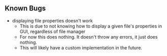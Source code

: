  Known Bugs
---
 * displaying file properties doesn't work
   * This is due to not knowing how to display a given file's properties in GUI, regardless of file manager
   * For now this does nothing. It doesn't throw any errors, it just does nothing.
   * This will likely have a custom implementation in the future.